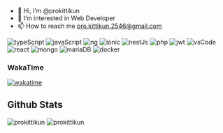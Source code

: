 - 👋 Hi, I’m @prokittikun
- 👀 I’m interested in Web Developer
- 📫 How to reach me pro.kittikun.2546@gmail.com

![typeScript](https://img.shields.io/badge/TypeScript-007ACC?style=for-the-badge&logo=typescript&logoColor=white)
![javaScript](https://img.shields.io/badge/JavaScript-323330?style=for-the-badge&logo=javascript&logoColor=F7DF1E)
![ng](https://img.shields.io/badge/Angular-DD0031?style=for-the-badge&logo=angular&logoColor=white)
![ionic](https://img.shields.io/badge/Ionic-3880FF?style=for-the-badge&logo=ionic&logoColor=white)
![nestJs](https://img.shields.io/badge/nestjs-E0234E?style=for-the-badge&logo=nestjs&logoColor=white)
![php](https://img.shields.io/badge/PHP-777BB4?style=for-the-badge&logo=php&logoColor=white)
![jwt](https://img.shields.io/badge/JWT-000000?style=for-the-badge&logo=JSON%20web%20tokens&logoColor=white)
![vsCode](https://img.shields.io/badge/Visual_Studio_Code-0078D4?style=for-the-badge&logo=visual%20studio%20code&logoColor=white)
![react](https://img.shields.io/badge/React-20232A?style=for-the-badge&logo=react&logoColor=61DAFB)
![mongo](https://img.shields.io/badge/MongoDB-4EA94B?style=for-the-badge&logo=mongodb&logoColor=white)
![mariaDB](https://img.shields.io/badge/MySQL-005C84?style=for-the-badge&logo=mysql&logoColor=white)
![docker](https://img.shields.io/badge/Docker-2CA5E0?style=for-the-badge&logo=docker&logoColor=white)




<!-- [![Anurag's GitHub stats](https://github-readme-stats.vercel.app/api?username=prokittikun&theme=highcontrast)](https://github.com/prokittikun/prokittikun)

[![Top Langs](https://github-readme-stats.vercel.app/api/top-langs/?username=prokittikun&theme=highcontrast)](https://github.com/prokittikun/prokittikun) -->

### WakaTime

[![wakatime](https://wakatime.com/badge/user/c2d2a8d2-fd2e-45b6-bf2e-3733c7fed0b1.svg)](https://wakatime.com/@c2d2a8d2-fd2e-45b6-bf2e-3733c7fed0b1)


## Github Stats
<img align="center" src="https://github-profile-summary-cards.vercel.app/api/cards/profile-details?username=prokittikun&line_height=21&theme=dracula" alt="prokittikun" />
<img align="center" src="https://github-readme-streak-stats.herokuapp.com/?user=prokittikun&" alt="prokittikun" />
